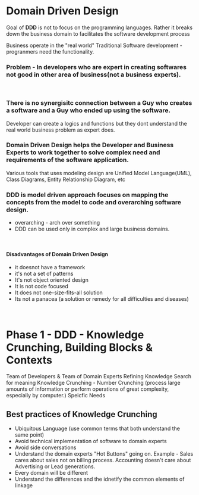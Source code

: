 # Domain Driven Design

Goal of **DDD** is not to focus on the programming languages. Rather it breaks down the business domain to facilitates the software development process

Business operate in the "real world"
Traditional Software development - progranmers  need the functionality. 

### Problem - In developers who are expert in creating softwares not good in other area of business(not a business experts).
<br />

### There is no synergisitc connection between a Guy who creates a software and a Guy who ended up using the software. 
Developer can create a logics and functions but they dont understand the real world business problem as expert does.
<br />

### Domain Driven Design helps the Developer and Business Experts to work together to solve complex need and requirements of the software application.
Various tools that uses modeling design are Unified Model Language(UML), Class Diagrams, Entity Relationship Diagram, etc
<br />

### DDD is model driven approach focuses on mapping the concepts from the model to code and overarching software design.
* overarching - arch over something
* DDD can be used only in complex and large business domains.
<br />

#### Disadvantages of Domain Driven Design
* it doesnot have a framework
* it's not a set of patterns
* It's  not object oriented design
* It is not code focused
* It does not one-size-fits-all solution
* Its not a panacea (a solution or remedy for all difficulties and diseases)

<br />

# Phase 1 - DDD - Knowledge Crunching, Building Blocks & Contexts

Team of Developers & Team of Domain Experts 
Refining Knowledge
Search for meaning
Knowledge Crunching - Number Crunching 
(process large amounts of information or perform operations of great complexity, especially by computer.)
Speicfic Needs
<br />

## Best practices of Knowledge Crunching 
* Ubiquitous Language (use common terms that both understand the same point)
* Avoid technical implementation of software to domain experts
* Avoid side conversations
* Understand the domain experts "Hot Buttons" going on. Example - Sales cares about sales not on billing process. Accounting doesn't care about Advertising or Lead generations.
* Every domain will be different
* Understand the differences and the idnetify the common elements of linkage

<br />






